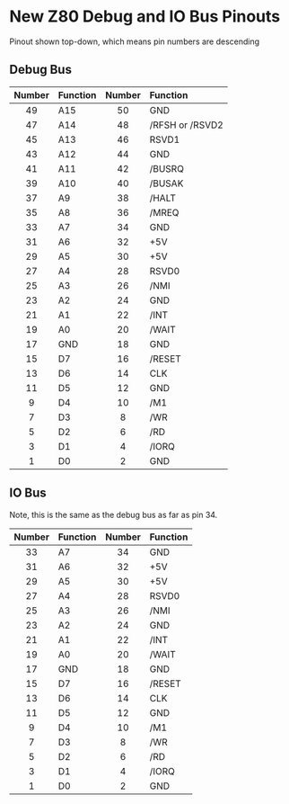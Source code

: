 # New Z80 Debug and IO Bus Pinouts

Pinout shown top-down, which means pin numbers are descending


## Debug Bus

| Number | Function | Number | Function |
|:------:|:-------- |:------:|:-------- |
| 49 | A15          | 50 | GND          |
| 47 | A14          | 48 | /RFSH or /RSVD2 |
| 45 | A13          | 46 | RSVD1        |
| 43 | A12          | 44 | GND          |
| 41 | A11          | 42 | /BUSRQ       |
| 39 | A10          | 40 | /BUSAK       |
| 37 | A9           | 38 | /HALT        |
| 35 | A8           | 36 | /MREQ        |
| 33 | A7           | 34 | GND          |
| 31 | A6           | 32 | +5V          |
| 29 | A5           | 30 | +5V          |
| 27 | A4           | 28 | RSVD0        |
| 25 | A3           | 26 | /NMI         |
| 23 | A2           | 24 | GND          |
| 21 | A1           | 22 | /INT         |
| 19 | A0           | 20 | /WAIT        |
| 17 | GND          | 18 | GND          |
| 15 | D7           | 16 | /RESET       |
| 13 | D6           | 14 | CLK          |
| 11 | D5           | 12 | GND          |
|  9 | D4           | 10 | /M1          |
|  7 | D3           |  8 | /WR          |
|  5 | D2           |  6 | /RD          |
|  3 | D1           |  4 | /IORQ        |
|  1 | D0           |  2 | GND          |


## IO Bus

Note, this is the same as the debug bus as far as pin 34.

| Number | Function | Number | Function |
|:------:|:-------- |:------:|:-------- |
| 33 | A7           | 34 | GND          |
| 31 | A6           | 32 | +5V          |
| 29 | A5           | 30 | +5V          |
| 27 | A4           | 28 | RSVD0        |
| 25 | A3           | 26 | /NMI         |
| 23 | A2           | 24 | GND          |
| 21 | A1           | 22 | /INT         |
| 19 | A0           | 20 | /WAIT        |
| 17 | GND          | 18 | GND          |
| 15 | D7           | 16 | /RESET       |
| 13 | D6           | 14 | CLK          |
| 11 | D5           | 12 | GND          |
|  9 | D4           | 10 | /M1          |
|  7 | D3           |  8 | /WR          |
|  5 | D2           |  6 | /RD          |
|  3 | D1           |  4 | /IORQ        |
|  1 | D0           |  2 | GND          |


